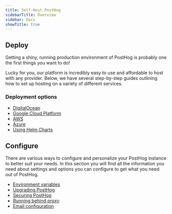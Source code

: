 ```yaml
---
title: Self-Host PostHog
sidebarTitle: Overview
sidebar: Docs
showTitle: true
---
```



## Deploy

Getting a shiny, running production environment of PostHog is probably one the first things you want to do!

Lucky for you, our platform is incredibly easy to use and affordable to host with any provider. Below, we have several step-by-step guides outlining how to set up hosting on a variety of different services.

### **Deployment options**

- [DigitalOcean](/docs/self-host/deploy/digital-ocean)
- [Google Cloud Platform](/docs/self-host/deploy/gcp)
- [AWS](/docs/self-host/deploy/aws)
- [Azure](/docs/self-host/deploy/azure)
- [Using Helm Charts](/docs/self-host/deploy/other)

## Configure

There are various ways to configure and personalize your PostHog instance to better suit your needs. In this section you will find all the information you need about settings and options you can configure to get what you need out of PostHog.

- [Environment variables](/docs/self-host/configure/environment-variables)
- [Upgrading PostHog](/docs/self-host/configure/upgrading-posthog)
- [Securing PostHog](/docs/self-host/configure/securing-posthog)
- [Running behind proxy](/docs/self-host/configure/running-behind-proxy)
- [Email configuration](/docs/self-host/configure/email)
